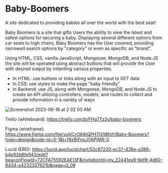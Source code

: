 # Baby-Boomers

A site dedicated to providing babies all over the world with the best seat!

Baby Boomers is a site that gifts Users the ability to view the latest and safest options for securing a baby.  Displaying several different options from car seats to high chairs, Baby Boomers has the User covered, providing  narrowed search options by "category" or even as specific as "brand".

Using HTML, CSS, vanilla JavaScript, Mongoose, MongoDB, and Node.JS the site will be operated using abstract buttons that will provide the User with desired output by inheriting various properties.

  - In HTML: use buttons or links along with an input to GET data
  - In CSS: use styles to make the page "baby friendly"
  - In Backend: use JS, along with Mongoose, MongoDB, and Node.JS to create an API utilizing controllers, models, and routes to collect and provide information in a variety of ways
  
![Screenshot 2023-06-16 at 2 02 00 AM](https://github.com/R-O-N-2/Baby-Boomers/assets/132020474/6d7b9604-b367-47f3-8ffe-c88d92a48a6c)

Trello (whiteboard): https://trello.com/b/FHg7Tz2v/baby-boomers

Figma (wireframe): https://www.figma.com/file/vuljICrOA8tQPHTGfI8foY/Baby-Boomers?type=design&node-id=0-1&t=f9zBjFnxJI1APjMR-0

Lucid (ERD): https://lucid.app/lucidchart/52c87220-ec37-438e-a386-b4e92b8fe943/edit?beaconFlowId=72CFA75592EAE13F&invitationId=inv_22441ea9-8ef8-4d60-8434-a4232337621b&page=0_0#


